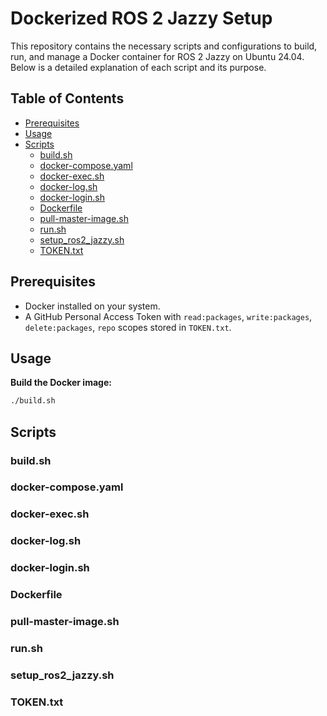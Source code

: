 # Dockerized ROS 2 Jazzy Setup

This repository contains the necessary scripts and configurations to build, run, and manage a Docker container for ROS 2 Jazzy on Ubuntu 24.04. Below is a detailed explanation of each script and its purpose.

## Table of Contents
- [Prerequisites](#prerequisites)
- [Usage](#usage)
- [Scripts](#scripts)
  - [build.sh](#build-sh)
  - [docker-compose.yaml](#docker-composeyaml)
  - [docker-exec.sh](#docker-execsh)
  - [docker-log.sh](#docker-logsh)
  - [docker-login.sh](#docker-loginsh)
  - [Dockerfile](#dockerfile)
  - [pull-master-image.sh](#pull-master-imagesh)
  - [run.sh](#runsh)
  - [setup_ros2_jazzy.sh](#setup_ros2_jazzysh)
  - [TOKEN.txt](#tokentxt)

## Prerequisites
- Docker installed on your system.
- A GitHub Personal Access Token with `read:packages`, `write:packages`, `delete:packages`, `repo` scopes stored in `TOKEN.txt`.

## Usage
**Build the Docker image:**
   ```bash
   ./build.sh
   ```

## Scripts
### build.sh
<a name="build-sh"></a>

### docker-compose.yaml
<a name="docker-composeyaml"></a>

### docker-exec.sh
<a name="docker-execsh"></a>

### docker-log.sh
<a name="docker-logsh"></a>

### docker-login.sh
<a name="docker-loginsh"></a>

### Dockerfile
<a name="dockerfile"></a>

### pull-master-image.sh
<a name="pull-master-imagesh"></a>

### run.sh
<a name="runsh"></a>

### setup_ros2_jazzy.sh
<a name="setup_ros2_jazzysh"></a>

### TOKEN.txt
<a name="tokentxt"></a>
